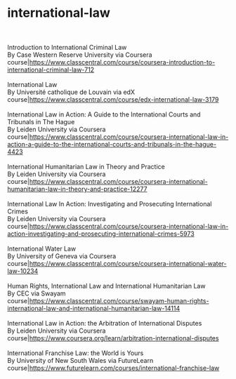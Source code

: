 # international-law<br><br>

Introduction to International Criminal Law<br>By Case Western Reserve University via Coursera<br>course|https://www.classcentral.com/course/coursera-introduction-to-international-criminal-law-712<br><br>
International Law<br>By Université catholique de Louvain via edX<br>course|https://www.classcentral.com/course/edx-international-law-3179<br><br>
International Law in Action: A Guide to the International Courts and Tribunals in The Hague<br>By Leiden University via Coursera<br>course|https://www.classcentral.com/course/coursera-international-law-in-action-a-guide-to-the-international-courts-and-tribunals-in-the-hague-4423<br><br>
International Humanitarian Law in Theory and Practice<br>By Leiden University via Coursera<br>course|https://www.classcentral.com/course/coursera-international-humanitarian-law-in-theory-and-practice-12277<br><br>
International Law In Action: Investigating and Prosecuting International Crimes<br>By Leiden University via Coursera<br>course|https://www.classcentral.com/course/coursera-international-law-in-action-investigating-and-prosecuting-international-crimes-5973<br><br>
International Water Law<br>By University of Geneva via Coursera<br>course|https://www.classcentral.com/course/coursera-international-water-law-10234<br><br>
Human Rights, International Law and International Humanitarian Law<br>By CEC via Swayam<br>course|https://www.classcentral.com/course/swayam-human-rights-international-law-and-international-humanitarian-law-14114<br><br>
International Law in Action: the Arbitration of International Disputes<br>By Leiden University via Coursera<br>course|https://www.coursera.org/learn/arbitration-international-disputes<br><br>
International Franchise Law: the World is Yours<br>By University of New South Wales via FutureLearn<br>course|https://www.futurelearn.com/courses/international-franchise-law<br><br>
